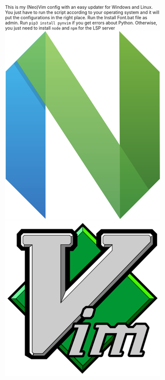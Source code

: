 This is my (Neo)Vim config with an easy updater for Windows and Linux. You just have to run the script according to your operating system and it will put the configurations in the right place. Run the Install Font.bat file as admin.
Run ```pip3 install pynvim``` if you get errors about Python. Otherwise, you just need to install ```node``` and ```npm``` for the LSP server
[![neovim](nvim.png)](neovim)
[![vim](vim.png)](vim)

